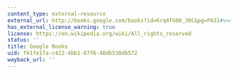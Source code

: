 ```yaml
---
content_type: external-resource
external_url: http://books.google.com/books?id=Krq4fG08_38C&pg=PA31#v=onepage
has_external_license_warning: true
license: https://en.wikipedia.org/wiki/All_rights_reserved
status: ''
title: Google Books
uid: f61fe17a-c422-4bb1-87f6-48db530db572
wayback_url: ''
---
```

